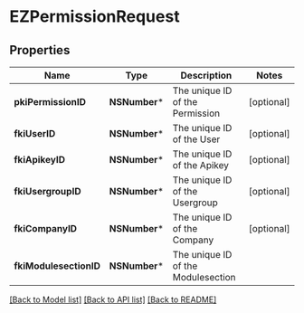 # EZPermissionRequest

## Properties
Name | Type | Description | Notes
------------ | ------------- | ------------- | -------------
**pkiPermissionID** | **NSNumber*** | The unique ID of the Permission | [optional] 
**fkiUserID** | **NSNumber*** | The unique ID of the User | [optional] 
**fkiApikeyID** | **NSNumber*** | The unique ID of the Apikey | [optional] 
**fkiUsergroupID** | **NSNumber*** | The unique ID of the Usergroup | [optional] 
**fkiCompanyID** | **NSNumber*** | The unique ID of the Company | [optional] 
**fkiModulesectionID** | **NSNumber*** | The unique ID of the Modulesection | 

[[Back to Model list]](../README.md#documentation-for-models) [[Back to API list]](../README.md#documentation-for-api-endpoints) [[Back to README]](../README.md)


